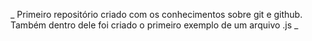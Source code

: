 _ Primeiro repositório criado com os conhecimentos sobre git e github. Também dentro dele foi criado o primeiro exemplo de um arquivo .js _
